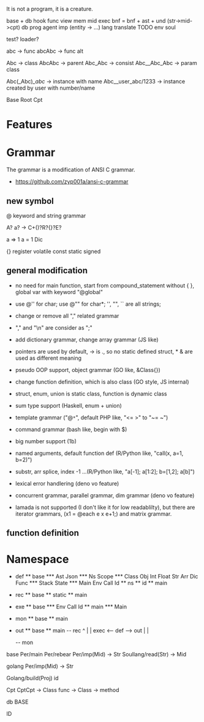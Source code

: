 It is not a program, it is a creature.

base + db hook
func
view
mem
mid
exec
bnf = bnf + ast + und  (str->mid->cpt)
 db
prog
agent
imp (entity -> ...)
lang translate TODO
env
soul

test? loader?

abc -> func
abcAbc -> func alt

Abc -> class
AbcAbc -> parent
Abc_Abc -> consist
Abc__Abc_Abc -> param class

Abc(_Abc)*_abc* -> instance with name
Abc__user_abc/1233 -> instance created by user with number/name


Base
Root
Cpt

# Features

# Grammar
The grammar is a modification of ANSI C grammar.
* https://github.com/zyp001a/ansi-c-grammar

## new symbol
@ keyword and string grammar

A? a? -> C+()?R?{}?E?

a => 1
a = 1
Dic<A>

{}
register volatile const static
signed 


## general modification
* no need for main function, start from compound_statement without { }, global var with keyword "@global"
* use @'' for char; use @"" for char*; '', "", `` are all strings;
* change or remove all "," related grammar
* "," and "\n" are consider as ";"
* add dictionary grammar, change array grammar (JS like)
* pointers are used by default, -> is ., so no static defined struct, * & are used as different meaning
* pseudo OOP support, object grammar (GO like, &Class{})
* change function definition, which is also class (GO style, JS internal)
* struct, enum, union is static class, function is dynamic class
* sum type support (Haskell, enum + union)

* template grammar ("@`*`", default PHP like, "<= >" to "~= ~")
* command grammar (bash like, begin with $)
* big number support (1b)
* named arguments, default function def (R/Python like, "call(x, a=1, b=2)")
* substr, arr splice, index -1 ...(R/Python like, "a[-1]; a[1:2]; b=[1,2]; a[b]")
* lexical error handlering (deno vo feature)
* concurrent grammar, parallel grammar, dim grammar (deno vo feature)
* lamada is not supported (I don't like it for low readablilty), but there are iterator grammars, (x1 = @each e x e+1;) and matrix grammar.

## function definition


# Namespace
* def
** base
*** Ast Json 
*** Ns Scope
*** Class Obj Int Float Str Arr Dic Func
*** Stack State
*** Main Env Call Id
** ns
** id
** main
* rec
** base
** static
** main
* exe
** base
*** Env Call Id
** main
*** Main
* mon
** base
** main
* out
** base
** main
   --    rec
	        ^
	|		    |
exec <-- def --> out
  |       |
	        
   --   mon


base
 Per/main
 Per/rebear 
 Per/imp(Mid) -> Str
 Soullang/read(Str) -> Mid
 
golang
 Per/imp(Mid) -> Str
 
 Golang/build(Proj)
id



Cpt
CptCpt -> Class
func -> Class -> method

db
 BASE
 
 ID